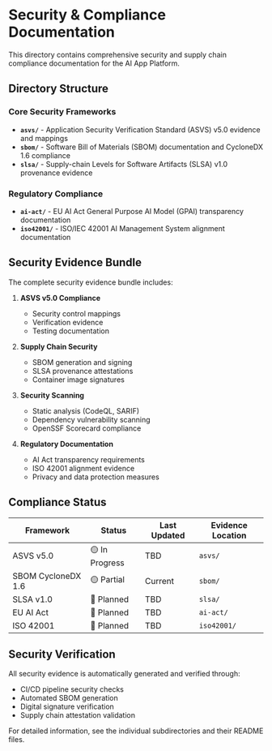 # Security & Compliance Documentation

This directory contains comprehensive security and supply chain compliance documentation for the AI App Platform.

## Directory Structure

### Core Security Frameworks
- **`asvs/`** - Application Security Verification Standard (ASVS) v5.0 evidence and mappings
- **`sbom/`** - Software Bill of Materials (SBOM) documentation and CycloneDX 1.6 compliance
- **`slsa/`** - Supply-chain Levels for Software Artifacts (SLSA) v1.0 provenance evidence

### Regulatory Compliance
- **`ai-act/`** - EU AI Act General Purpose AI Model (GPAI) transparency documentation
- **`iso42001/`** - ISO/IEC 42001 AI Management System alignment documentation

## Security Evidence Bundle

The complete security evidence bundle includes:

1. **ASVS v5.0 Compliance**
   - Security control mappings
   - Verification evidence
   - Testing documentation

2. **Supply Chain Security**
   - SBOM generation and signing
   - SLSA provenance attestations
   - Container image signatures

3. **Security Scanning**
   - Static analysis (CodeQL, SARIF)
   - Dependency vulnerability scanning
   - OpenSSF Scorecard compliance

4. **Regulatory Documentation**
   - AI Act transparency requirements
   - ISO 42001 alignment evidence
   - Privacy and data protection measures

## Compliance Status

| Framework | Status | Last Updated | Evidence Location |
|-----------|--------|--------------|-------------------|
| ASVS v5.0 | 🟡 In Progress | TBD | `asvs/` |
| SBOM CycloneDX 1.6 | 🟡 Partial | Current | `sbom/` |
| SLSA v1.0 | 🔴 Planned | TBD | `slsa/` |
| EU AI Act | 🔴 Planned | TBD | `ai-act/` |
| ISO 42001 | 🔴 Planned | TBD | `iso42001/` |

## Security Verification

All security evidence is automatically generated and verified through:
- CI/CD pipeline security checks
- Automated SBOM generation
- Digital signature verification
- Supply chain attestation validation

For detailed information, see the individual subdirectories and their README files.